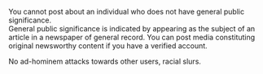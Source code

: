 You cannot post about an individual who does not have general public significance.  
General public significance is indicated by appearing as the subject of an article
in a newspaper of general record.
You can post media constituting original newsworthy content if you have a verified 
account.

No ad-hominem attacks towards other users, racial slurs.